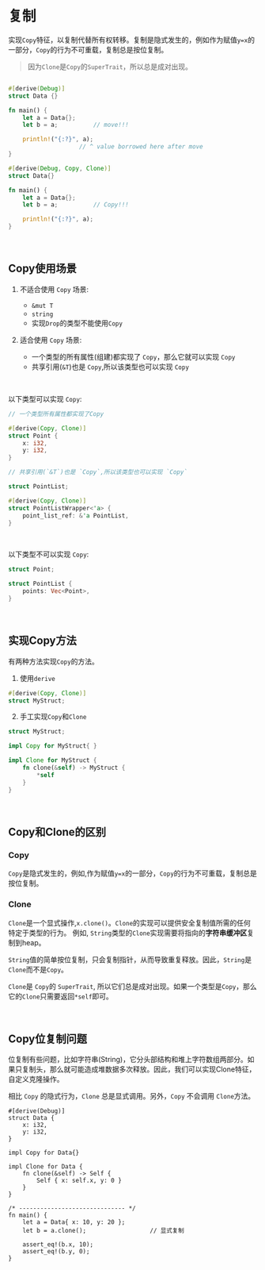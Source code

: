 # 复制

实现`Copy`特征，以复制代替所有权转移。复制是隐式发生的，例如作为赋值`y=x`的一部分，`Copy`的行为不可重载，复制总是按位复制。

> 因为`Clone`是`Copy`的`SuperTrait`，所以总是成对出现。

```rust

#[derive(Debug)]
struct Data {}

fn main() {
    let a = Data{};
    let b = a;          // move!!!

    println!("{:?}", a);
                    // ^ value borrowed here after move
}
```

```rust
#[derive(Debug, Copy, Clone)]
struct Data{}

fn main() {
    let a = Data{};
    let b = a;          // Copy!!!

    println!("{:?}", a);
}
```

&nbsp;

## Copy使用场景

1. 不适合使用 `Copy` 场景:
    - `&mut T`
    - `string`
    - 实现`Drop`的类型不能使用`Copy`

2. 适合使用 `Copy` 场景:
    - 一个类型的所有属性(组建)都实现了 `Copy`，那么它就可以实现 `Copy`
    - 共享引用(`&T`)也是 `Copy`,所以该类型也可以实现 `Copy`

&nbsp;

以下类型可以实现 `Copy`: 

```rust
// 一个类型所有属性都实现了Copy

#[derive(Copy, Clone)]
struct Point {
    x: i32,
    y: i32,
}

// 共享引用(`&T`)也是 `Copy`,所以该类型也可以实现 `Copy`

struct PointList;

#[derive(Copy, Clone)]
struct PointListWrapper<'a> {
    point_list_ref: &'a PointList,
}
```

&nbsp;

以下类型不可以实现 `Copy`:

```rust
struct Point;

struct PointList {
    points: Vec<Point>,
}
```

&nbsp;

## 实现Copy方法

有两种方法实现`Copy`的方法。

1. 使用`derive`

```rust
#[derive(Copy, Clone)]
struct MyStruct;
```

2. 手工实现`Copy`和`Clone`

```rust
struct MyStruct;

impl Copy for MyStruct{ }

impl Clone for MyStruct {
    fn clone(&self) -> MyStruct {
        *self
    }
}
```

&nbsp;

## Copy和Clone的区别

### Copy

`Copy`是隐式发生的，例如,作为赋值`y=x`的一部分，`Copy`的行为不可重载，复制总是按位复制。

### Clone

`Clone`是一个显式操作,`x.clone()`。`Clone`的实现可以提供安全复制值所需的任何特定于类型的行为。 例如, `String`类型的`Clone`实现需要将指向的**字符串缓冲区**复制到heap。

`String`值的简单按位复制，只会复制指针，从而导致重复释放。因此，`String`是`Clone`而不是`Copy`。

`Clone`是 `Copy`的 `SuperTrait`, 所以它们总是成对出现。如果一个类型是`Copy`，那么它的`Clone`只需要返回`*self`即可。

&nbsp;

## Copy位复制问题

位复制有些问题，比如字符串(String)，它分头部结构和堆上字符数组两部分。如果只复制头，那么就可能造成堆数据多次释放。因此，我们可以实现Clone特征，自定义克隆操作。

相比 `Copy` 的隐式行为，`Clone` 总是显式调用。另外，`Copy` 不会调用 `Clone`方法。

```
#[derive(Debug)]
struct Data {
    x: i32,
    y: i32,
}

impl Copy for Data{}

impl Clone for Data {
    fn clone(&self) -> Self {
        Self { x: self.x, y: 0 }
    }
}

/* ------------------------------ */
fn main() {
    let a = Data{ x: 10, y: 20 };
    let b = a.clone();                  // 显式复制

    assert_eq!(b.x, 10);
    assert_eq!(b.y, 0); 
}
```
